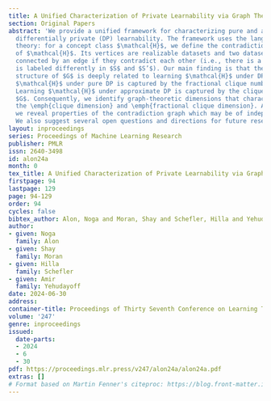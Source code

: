 ```yaml
---
title: A Unified Characterization of Private Learnability via Graph Theory
section: Original Papers
abstract: 'We provide a unified framework for characterizing pure and approximate
  differentially private (DP) learnability. The framework uses the language of graph
  theory: for a concept class $\mathcal{H}$, we define the contradiction graph $G$
  of $\mathcal{H}$. Its vertices are realizable datasets and two datasets $S,S’$ are
  connected by an edge if they contradict each other (i.e., there is a point $x$ that
  is labeled differently in $S$ and $S’$). Our main finding is that the combinatorial
  structure of $G$ is deeply related to learning $\mathcal{H}$ under DP. Learning
  $\mathcal{H}$ under pure DP is captured by the fractional clique number of $G$.
  Learning $\mathcal{H}$ under approximate DP is captured by the clique number of
  $G$. Consequently, we identify graph-theoretic dimensions that characterize DP learnability:
  the \emph{clique dimension} and \emph{fractional clique dimension}. Along the way,
  we reveal properties of the contradiction graph which may be of independent interest.
  We also suggest several open questions and directions for future research.'
layout: inproceedings
series: Proceedings of Machine Learning Research
publisher: PMLR
issn: 2640-3498
id: alon24a
month: 0
tex_title: A Unified Characterization of Private Learnability via Graph Theory
firstpage: 94
lastpage: 129
page: 94-129
order: 94
cycles: false
bibtex_author: Alon, Noga and Moran, Shay and Schefler, Hilla and Yehudayoff, Amir
author:
- given: Noga
  family: Alon
- given: Shay
  family: Moran
- given: Hilla
  family: Schefler
- given: Amir
  family: Yehudayoff
date: 2024-06-30
address:
container-title: Proceedings of Thirty Seventh Conference on Learning Theory
volume: '247'
genre: inproceedings
issued:
  date-parts:
  - 2024
  - 6
  - 30
pdf: https://proceedings.mlr.press/v247/alon24a/alon24a.pdf
extras: []
# Format based on Martin Fenner's citeproc: https://blog.front-matter.io/posts/citeproc-yaml-for-bibliographies/
---
```

